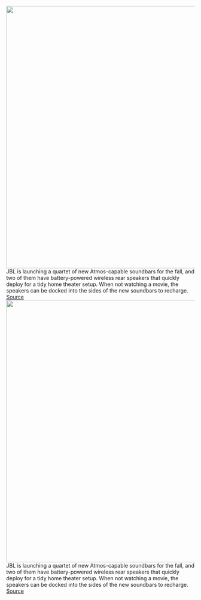 <img src='https://cdn.vox-cdn.com/thumbor/Oqrvq-0SwVuSyVqzgXjXhuaxhbw=/0x0:1605x1070/1200x800/filters:focal(675x407:931x663)/cdn.vox-cdn.com/uploads/chorus_image/image/71301397/JBL_BAR_1000_GROUP_HERO_35682_x4.0.jpeg' width='700px' /><br/>
JBL is launching a quartet of new Atmos-capable soundbars for the fall, and two of them have battery-powered wireless rear speakers that quickly deploy for a tidy home theater setup. When not watching a movie, the speakers can be docked into the sides of the new soundbars to recharge.
<a href='https://www.theverge.com/2022/8/30/23323398/jbl-2022-soundbar-lineup-bar-1000-800-500-300-dolby-atmos'> Source <a/><img src='https://cdn.vox-cdn.com/thumbor/Oqrvq-0SwVuSyVqzgXjXhuaxhbw=/0x0:1605x1070/1200x800/filters:focal(675x407:931x663)/cdn.vox-cdn.com/uploads/chorus_image/image/71301397/JBL_BAR_1000_GROUP_HERO_35682_x4.0.jpeg' width='700px' /><br/>
JBL is launching a quartet of new Atmos-capable soundbars for the fall, and two of them have battery-powered wireless rear speakers that quickly deploy for a tidy home theater setup. When not watching a movie, the speakers can be docked into the sides of the new soundbars to recharge.
<a href='https://www.theverge.com/2022/8/30/23323398/jbl-2022-soundbar-lineup-bar-1000-800-500-300-dolby-atmos'> Source <a/>